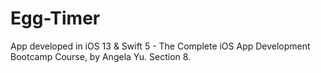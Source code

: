 # Egg-Timer
App developed in iOS 13 &amp; Swift 5 - The Complete iOS App Development Bootcamp Course, by Angela Yu. Section 8.
